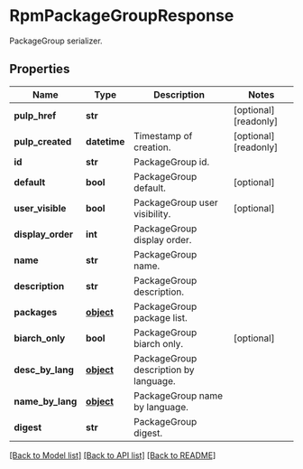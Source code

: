 # RpmPackageGroupResponse

PackageGroup serializer.
## Properties
Name | Type | Description | Notes
------------ | ------------- | ------------- | -------------
**pulp_href** | **str** |  | [optional] [readonly] 
**pulp_created** | **datetime** | Timestamp of creation. | [optional] [readonly] 
**id** | **str** | PackageGroup id. | 
**default** | **bool** | PackageGroup default. | [optional] 
**user_visible** | **bool** | PackageGroup user visibility. | [optional] 
**display_order** | **int** | PackageGroup display order. | 
**name** | **str** | PackageGroup name. | 
**description** | **str** | PackageGroup description. | 
**packages** | [**object**](.md) | PackageGroup package list. | 
**biarch_only** | **bool** | PackageGroup biarch only. | [optional] 
**desc_by_lang** | [**object**](.md) | PackageGroup description by language. | 
**name_by_lang** | [**object**](.md) | PackageGroup name by language. | 
**digest** | **str** | PackageGroup digest. | 

[[Back to Model list]](../README.md#documentation-for-models) [[Back to API list]](../README.md#documentation-for-api-endpoints) [[Back to README]](../README.md)


